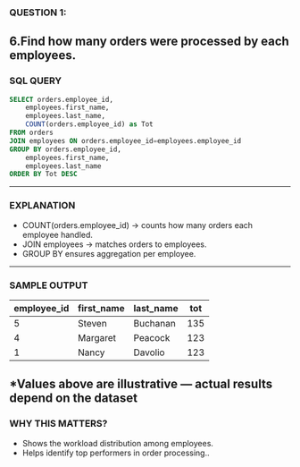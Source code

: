 ### QUESTION 1:
6.Find how many orders were processed by each employees.
---
### SQL QUERY
```sql
SELECT orders.employee_id,
    employees.first_name,
    employees.last_name,
    COUNT(orders.employee_id) as Tot
FROM orders
JOIN employees ON orders.employee_id=employees.employee_id
GROUP BY orders.employee_id,
    employees.first_name,
    employees.last_name
ORDER BY Tot DESC
```
---

### EXPLANATION
- COUNT(orders.employee_id) → counts how many orders each employee handled.
- JOIN employees → matches orders to employees.
- GROUP BY ensures aggregation per employee.
---

### SAMPLE OUTPUT
| employee_id | first_name | last_name | tot |
| ----------- | ---------- | --------- | --- |
| 5           | Steven     | Buchanan  | 135 |
| 4           | Margaret   | Peacock   | 123 |
| 1           | Nancy      | Davolio   | 123 |

*Values above are illustrative — actual results depend on the dataset
---
### WHY THIS MATTERS?
- Shows the workload distribution among employees.
- Helps identify top performers in order processing..